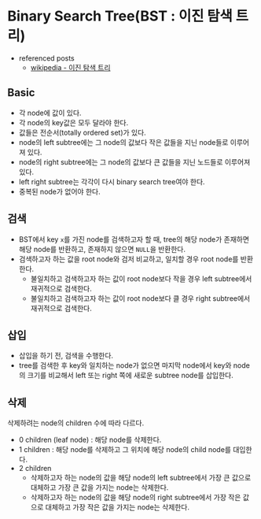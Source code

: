 # Binary Search Tree(BST : 이진 탐색 트리)
- referenced posts
  - [wikipedia - 이진 탐색 트리](https://ko.wikipedia.org/wiki/%EC%9D%B4%EC%A7%84_%ED%83%90%EC%83%89_%ED%8A%B8%EB%A6%AC)

## Basic
- 각 node에 값이 있다.
- 각 node의 key값은 모두 달라야 한다.
- 값들은 전순서(totally ordered set)가 있다.
- node의 left subtree에는 그 node의 값보다 작은 값들을 지닌 node들로 이루어져 있다.
- node의 right subtree에는 그 node의 값보다 큰 값들을 지닌 노드들로 이루어져 있다.
- left right subtree는 각각이 다시 binary search tree여야 한다.
- 중복된 node가 없어야 한다.

## 검색
- BST에서 key `x`를 가진 node를 검색하고자 할 때, tree의 해당 node가 존재하면 해당 node를 반환하고, 존재하지 않으면 `NULL`을 반환한다.
- 검색하고자 하는 값을 root node와 검저 비교하고, 일치할 경우 root node를 반환한다.
  - 불일치하고 검색하고자 하는 값이 root node보다 작을 경우 left subtree에서 재귀적으로 검색한다.
  - 불일치하고 검색하고자 하는 값이 root node보다 클 경우 right subtree에서 재귀적으로 검색한다.

## 삽입
- 삽입을 하기 전, 검색을 수행한다.
- tree를 검색한 후 key와 일치하는 node가 없으면 마지막 node에서 key와 node의 크기를 비교해서 left 또는 right 쪽에 새로운 subtree node를 삽입한다.

## 삭제
삭제하려는 node의 children 수에 따라 다르다.
- 0 children (leaf node) : 해당 node를 삭제한다.
- 1 children : 해당 node를 삭제하고 그 위치에 해당 node의 child node를 대입한다.
- 2 children
  - 삭제하고자 하는 node의 값을 해당 node의 left subtree에서 가장 큰 값으로 대체하고 가장 큰 값을 가지는 node는 삭제한다.
  - 삭제하고자 하는 node의 값을 해당 node의 right subtree에서 가장 작은 값으로 대체하고 가장 작은 값을 가지는 node는 삭제한다.